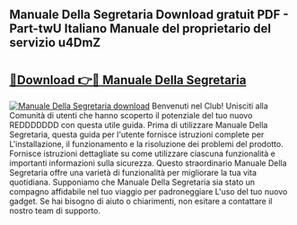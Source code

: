 ## Manuale Della Segretaria Download gratuit PDF - Part-twU Italiano Manuale del proprietario del servizio u4DmZ

# <h2><a href="http://dfe00vf.blite.top/?on=Manuale+Della+Segretaria">🔗Download 👉🔴 Manuale Della Segretaria</a></h2>

[![Manuale Della Segretaria download](https://i.imgur.com/lujVjoI.png)](http://dfe00vf.blite.top/?on=Manuale+Della+Segretaria)
Benvenuti nel Club! Unisciti alla Comunità di utenti che hanno scoperto il potenziale del tuo nuovo REDDDDDDD con questa utile guida. Prima di utilizzare Manuale Della Segretaria, questa guida per l'utente fornisce istruzioni complete per L'installazione, il funzionamento e la risoluzione dei problemi del prodotto. Fornisce istruzioni dettagliate su come utilizzare ciascuna funzionalità e importanti informazioni sulla sicurezza. Questo straordinario Manuale Della Segretaria offre una varietà di funzionalità per migliorare la tua vita quotidiana. Supponiamo che Manuale Della Segretaria sia stato un compagno affidabile nel tuo viaggio per padroneggiare L'uso del tuo nuovo gadget. Se hai bisogno di aiuto o chiarimenti, non esitare a contattare il nostro team di supporto.
